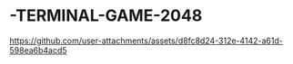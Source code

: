 # -TERMINAL-GAME-2048



https://github.com/user-attachments/assets/d8fc8d24-312e-4142-a61d-598ea6b4acd5

